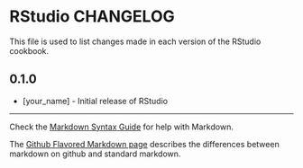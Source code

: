 RStudio CHANGELOG
=================

This file is used to list changes made in each version of the RStudio cookbook.

0.1.0
-----
- [your_name] - Initial release of RStudio

- - -
Check the [Markdown Syntax Guide](http://daringfireball.net/projects/markdown/syntax) for help with Markdown.

The [Github Flavored Markdown page](http://github.github.com/github-flavored-markdown/) describes the differences between markdown on github and standard markdown.
